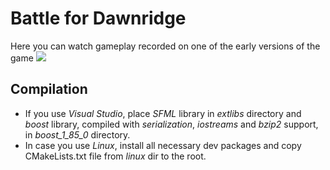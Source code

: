 # Battle for Dawnridge
Here you can watch gameplay recorded on one of the early versions of the game
[![](https://img.youtube.com/vi/bAOoODWE8Ok/0.jpg)](https://www.youtube.com/watch?v=bAOoODWE8Ok)
## Compilation
* If you use _Visual Studio_, place *SFML* library in _extlibs_ directory and *boost* library, compiled with *serialization*, *iostreams* and *bzip2* support, in _boost_1_85_0_ directory.
* In case you use _Linux_, install all necessary dev packages and copy CMakeLists.txt file from _linux_ dir to the root.

